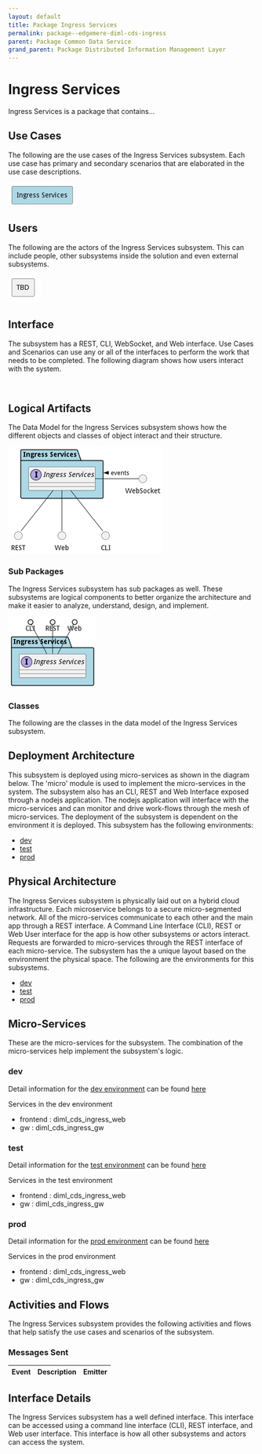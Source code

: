 ```yaml
---
layout: default
title: Package Ingress Services
permalink: package--edgemere-diml-cds-ingress
parent: Package Common Data Service
grand_parent: Package Distributed Information Management Layer
---
```


# Ingress Services

Ingress Services is a package that contains...



## Use Cases

The following are the use cases of the Ingress Services subsystem. Each use case has primary and secondary scenarios
that are elaborated in the use case descriptions.



![UseCase Diagram](./usecases.png)

## Users

The following are the actors of the Ingress Services subsystem. This can include people, other subsystems
inside the solution and even external subsystems.



![User Interaction](./userinteraction.png)

## Interface

The subsystem has a REST, CLI, WebSocket, and Web interface. Use Cases and Scenarios can use any or all
of the interfaces to perform the work that needs to be completed. The following  diagram shows how
users interact with the system.

![Scenario Mappings Diagram](./scenariomapping.png)



## Logical Artifacts

The Data Model for the  Ingress Services subsystem shows how the different objects and classes of object interact
and their structure.

![Sub Package Diagram](./subpackage.png)

### Sub Packages

The Ingress Services subsystem has sub packages as well. These subsystems are logical components to better
organize the architecture and make it easier to analyze, understand, design, and implement.



![Logical Diagram](./logical.png)

### Classes

The following are the classes in the data model of the Ingress Services subsystem.




## Deployment Architecture

This subsystem is deployed using micro-services as shown in the diagram below. The 'micro' module is
used to implement the micro-services in the system. The subsystem also has an CLI, REST and Web Interface
exposed through a nodejs application. The nodejs application will interface with the micro-services and
can monitor and drive work-flows through the mesh of micro-services. The deployment of the subsystem is
dependent on the environment it is deployed. This subsystem has the following environments:
* [dev](environment--edgemere-diml-cds-ingress-dev)
* [test](environment--edgemere-diml-cds-ingress-test)
* [prod](environment--edgemere-diml-cds-ingress-prod)



## Physical Architecture

The Ingress Services subsystem is physically laid out on a hybrid cloud infrastructure. Each microservice belongs
to a secure micro-segmented network. All of the micro-services communicate to each other and the main app through a
REST interface. A Command Line Interface (CLI), REST or Web User interface for the app is how other subsystems or actors
interact. Requests are forwarded to micro-services through the REST interface of each micro-service. The subsystem has
the a unique layout based on the environment the physical space. The following are the environments for this
subsystems.
* [dev](environment--edgemere-diml-cds-ingress-dev)
* [test](environment--edgemere-diml-cds-ingress-test)
* [prod](environment--edgemere-diml-cds-ingress-prod)


## Micro-Services

These are the micro-services for the subsystem. The combination of the micro-services help implement
the subsystem's logic.


### dev

Detail information for the [dev environment](environment--edgemere-diml-cds-ingress-dev)
can be found [here](environment--edgemere-diml-cds-ingress-dev)

Services in the dev environment

* frontend : diml_cds_ingress_web
* gw : diml_cds_ingress_gw


### test

Detail information for the [test environment](environment--edgemere-diml-cds-ingress-test)
can be found [here](environment--edgemere-diml-cds-ingress-test)

Services in the test environment

* frontend : diml_cds_ingress_web
* gw : diml_cds_ingress_gw


### prod

Detail information for the [prod environment](environment--edgemere-diml-cds-ingress-prod)
can be found [here](environment--edgemere-diml-cds-ingress-prod)

Services in the prod environment

* frontend : diml_cds_ingress_web
* gw : diml_cds_ingress_gw


## Activities and Flows
The Ingress Services subsystem provides the following activities and flows that help satisfy the use
cases and scenarios of the subsystem.




### Messages Sent

| Event | Description | Emitter |
|-------|-------------|---------|



## Interface Details
The Ingress Services subsystem has a well defined interface. This interface can be accessed using a
command line interface (CLI), REST interface, and Web user interface. This interface is how all other
subsystems and actors can access the system.


